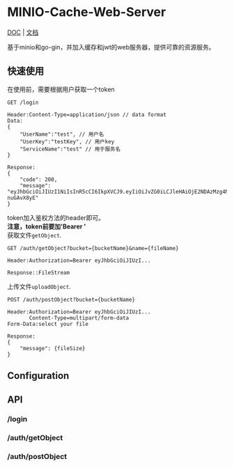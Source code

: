 # MINIO-Cache-Web-Server

[DOC](README.md) | [文档](README_zh.md)

基于minio和go-gin，并加入缓存和jwt的web服务器，提供可靠的资源服务。

## 快速使用

在使用前，需要根据用户获取一个token
```
GET /login 

Header:Content-Type=application/json // data format
Data:
{
    "UserName":"test", // 用户名
    "UserKey":"testKey", // 用户key
    "ServiceName":"test" // 用于服务名
}

Response:
{
    "code": 200,
    "message": "eyJhbGciOiJIUzI1NiIsInR5cCI6IkpXVCJ9.eyIiOiJvZG0iLCJleHAiOjE2NDAzMzg4NTgsIm9yaWdfaWF0IjoxNjQwMzM1MjU4fQ.AFvLERGMAkI5ht5PX9EwznrEBDZtB2WDi-nuGAvX8yE"
}
```
token加入鉴权方法的header即可。  
**注意，token前要加'Bearer '**  
获取文件`getObject`.
```
GET /auth/getObject?bucket={bucketName}&name={fileName}

Header:Authorization=Bearer eyJhbGciOiJIUzI...

Response::FileStream
```
上传文件`uploadObject`.
```
POST /auth/postObject?bucket={bucketName}

Header:Authorization=Bearer eyJhbGciOiJIUzI...
       Content-Type=multipart/form-data
Form-Data:select your file

Response:
{
    "message": {fileSize}
}
```
## Configuration

## API

### /login
### /auth/getObject
### /auth/postObject